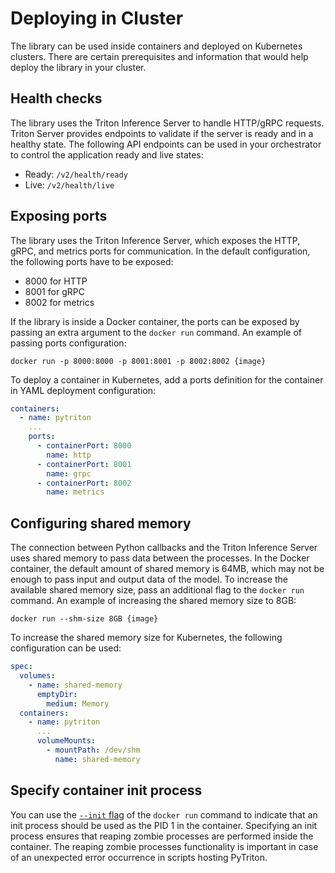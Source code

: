 <!--
Copyright (c) 2022-2023, NVIDIA CORPORATION & AFFILIATES. All rights reserved.

Licensed under the Apache License, Version 2.0 (the "License");
you may not use this file except in compliance with the License.
You may obtain a copy of the License at

    http://www.apache.org/licenses/LICENSE-2.0

Unless required by applicable law or agreed to in writing, software
distributed under the License is distributed on an "AS IS" BASIS,
WITHOUT WARRANTIES OR CONDITIONS OF ANY KIND, either express or implied.
See the License for the specific language governing permissions and
limitations under the License.
-->

# Deploying in Cluster

The library can be used inside containers and deployed on Kubernetes clusters. There are certain prerequisites and
information that would help deploy the library in your cluster.

## Health checks

The library uses the Triton Inference Server to handle HTTP/gRPC requests. Triton Server provides endpoints to validate if
the server is ready and in a healthy state. The following API endpoints can be used in your orchestrator to
control the application ready and live states:

- Ready: `/v2/health/ready`
- Live: `/v2/health/live`

## Exposing ports

The library uses the Triton Inference Server, which exposes the HTTP, gRPC, and metrics ports for communication. In the default
configuration, the following ports have to be exposed:

- 8000 for HTTP
- 8001 for gRPC
- 8002 for metrics

If the library is inside a Docker container, the ports can be exposed by passing an extra argument to the `docker run`
command. An example of passing ports configuration:

<!--pytest.mark.skip-->

```shell
docker run -p 8000:8000 -p 8001:8001 -p 8002:8002 {image}
```

To deploy a container in Kubernetes, add a ports definition for the container in YAML deployment configuration:

```yaml
containers:
  - name: pytriton
    ...
    ports:
      - containerPort: 8000
        name: http
      - containerPort: 8001
        name: grpc
      - containerPort: 8002
        name: metrics
```

## Configuring shared memory

The connection between Python callbacks and the Triton Inference Server uses shared memory to pass data between the
processes. In the Docker container, the default amount of shared memory is 64MB, which may not be enough to pass input and
output data of the model. To increase the available shared memory size, pass an additional flag to the `docker run` command.
An example of increasing the shared memory size to 8GB:

<!--pytest.mark.skip-->

```shell
docker run --shm-size 8GB {image}
```
To increase the shared memory size for Kubernetes, the following configuration can be used:

```yaml
spec:
  volumes:
    - name: shared-memory
      emptyDir:
        medium: Memory
  containers:
    - name: pytriton
      ...
      volumeMounts:
        - mountPath: /dev/shm
          name: shared-memory
```

## Specify container init process

You can use the [`--init` flag](https://docs.docker.com/engine/reference/run/#specify-an-init-process) of the `docker run`
command to indicate that an init process should be used as the PID 1 in the container.
Specifying an init process ensures that reaping zombie processes are performed inside the container. The reaping zombie
processes functionality is important in case of an unexpected error occurrence in scripts hosting PyTriton.